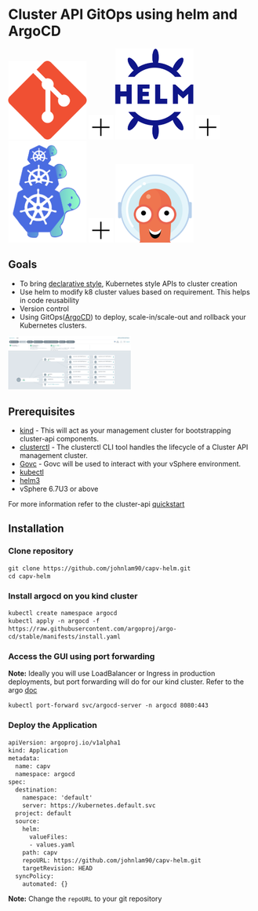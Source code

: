 # Cluster API GitOps using helm and ArgoCD

<p float="center">
  <img src="./docs/images/git-icon.png" width="160" /> 
  <img src="./docs/images/plus2.png" width="50" /> 
  <img src="./docs/images/helm.svg" width="160" /> 
  <img src="./docs/images/plus2.png" width="50" /> 
  <img src="./docs/images/capi.png" width="160" />
  <img src="./docs/images/plus2.png" width="50" /> 
  <img src="./docs/images/argocd.png" width="160" /> 

</p>

## Goals

- To bring [declarative style](https://cluster-api.sigs.k8s.io/introduction.html), Kubernetes style APIs to cluster creation
- Use helm to modify k8 cluster values based on requirement. This helps in code reusability
- Version control
- Using GitOps([ArgoCD](https://github.com/argoproj/argo-cd)) to deploy, scale-in/scale-out and rollback your Kubernetes clusters.

<p float="center">
  <img src="./docs/images/argo-screenshot.png" width="250" />

</p>


## Prerequisites

- [kind](https://kind.sigs.k8s.io/) - This will act as your management cluster for bootstrapping cluster-api components.
- [clusterctl](https://cluster-api.sigs.k8s.io/user/quick-start.html) - The clusterctl CLI tool handles the lifecycle of a Cluster API management cluster.
- [Govc](https://github.com/vmware/govmomi/tree/master/govc) - Govc will be used to interact with your vSphere environment.
- [kubectl](https://kubernetes.io/docs/tasks/tools/install-kubectl/)
- [helm3](https://github.com/helm/helm)
- vSphere 6.7U3 or above

For more information refer to the cluster-api [quickstart](https://cluster-api.sigs.k8s.io/user/quick-start.html)

## Installation 

### Clone repository 
```
git clone https://github.com/johnlam90/capv-helm.git
cd capv-helm 
```
### Install argocd on you kind cluster
 
```
kubectl create namespace argocd
kubectl apply -n argocd -f https://raw.githubusercontent.com/argoproj/argo-cd/stable/manifests/install.yaml
```
### Access the GUI using port forwarding 
**Note:** Ideally you will use LoadBalancer or Ingress in production deployments, but port forwarding will do for our kind cluster. Refer to the argo [doc](https://argoproj.github.io/argo-cd/getting_started/)

```
kubectl port-forward svc/argocd-server -n argocd 8080:443
```

### Deploy the Application 

```
apiVersion: argoproj.io/v1alpha1
kind: Application
metadata:
  name: capv
  namespace: argocd
spec:
  destination:
    namespace: 'default'
    server: https://kubernetes.default.svc
  project: default
  source:
    helm:
      valueFiles:
      - values.yaml
    path: capv
    repoURL: https://github.com/johnlam90/capv-helm.git
    targetRevision: HEAD
  syncPolicy:
    automated: {}
```

**Note:** Change the ``repoURL`` to your git repository 
